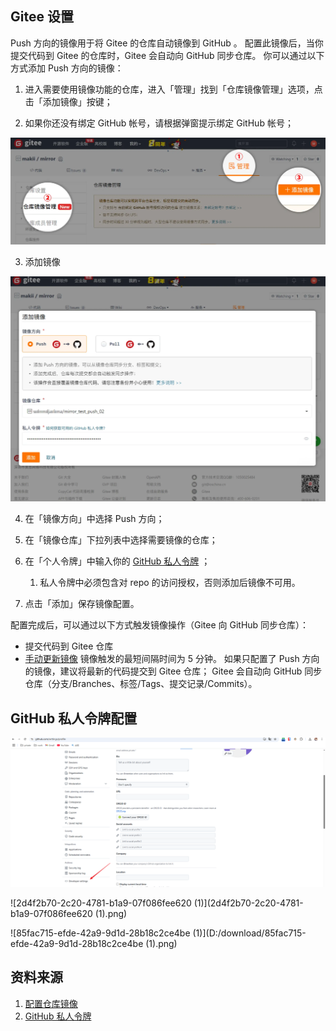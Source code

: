 ##  Gitee 设置

Push 方向的镜像用于将 Gitee 的仓库自动镜像到 GitHub 。
配置此镜像后，当你提交代码到 Gitee 的仓库时，Gitee 会自动向 GitHub 同步仓库。
你可以通过以下方式添加 Push 方向的镜像：

1. 进入需要使用镜像功能的仓库，进入「管理」找到「仓库镜像管理」选项，点击「添加镜像」按键；

2. 如果你还没有绑定 GitHub 帐号，请根据弹窗提示绑定 GitHub 帐号；

  ![mirror.png](mirror.png)

3. 添加镜像

  ![image-20250314095912329](image-20250314095912329.png)

  4. 在「镜像方向」中选择 Push 方向；

  5. 在「镜像仓库」下拉列表中选择需要镜像的仓库；

  3. 在「个人令牌」中输入你的 [GitHub 私人令牌](https://gitee.com/help/articles/4336#%E5%A6%82%E4%BD%95%E7%94%B3%E8%AF%B7-github-%E7%A7%81%E4%BA%BA%E4%BB%A4%E7%89%8C) ；
        1. 私人令牌中必须包含对 repo 的访问授权，否则添加后镜像不可用。
      
  4. 点击「添加」保存镜像配置。

配置完成后，可以通过以下方式触发镜像操作（Gitee 向 GitHub 同步仓库）：
- 提交代码到 Gitee 仓库
- [手动更新镜像](https://gitee.com/help/articles/4336#%E6%89%8B%E5%8A%A8%E6%9B%B4%E6%96%B0)
镜像触发的最短间隔时间为 5 分钟。
如果只配置了 Push 方向的镜像，建议将最新的代码提交到 Gitee 仓库；
Gitee 会自动向 GitHub 同步仓库（分支/Branches、标签/Tags、提交记录/Commits）。



## GitHub 私人令牌配置



![2d4f2b70-2c20-4781-b1a9-07f086fee620](2d4f2b70-2c20-4781-b1a9-07f086fee620.png)

![2d4f2b70-2c20-4781-b1a9-07f086fee620 (1)](2d4f2b70-2c20-4781-b1a9-07f086fee620 (1).png)

![85fac715-efde-42a9-9d1d-28b18c2ce4be (1)](D:/download/85fac715-efde-42a9-9d1d-28b18c2ce4be (1).png)

## 资料来源

1. [配置仓库镜像](https://gitee.com/help/articles/4336#article-header2)
2. [GitHub 私人令牌](https://gitee.com/help/articles/4336#article-header10)

